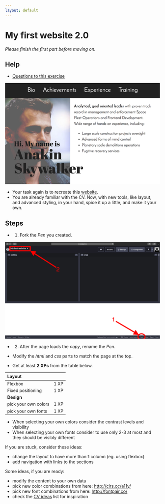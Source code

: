 ```yaml
---
layout: default
---
```

# My first website 2.0

*Please finish the first part before moving on.*

## Help

- [Questions to this exercise](http://askbot.greenfox.academy/questions/tags:anakin-2/)

![part 2 top](assets/first-website-top2.png)

- Your task again is to recreate this [website](assets/full-page.png).
- You are already familiar with the CV. Now, with new tools, like layout, and advanced styling, in your hand, spice it up a little, and make it your own.

## Steps

- 1. Fork the *Pen* you created.

![first website fork](assets/first-website-fork.png)

- 2. After the page loads the *copy*, rename the *Pen*.

- Modify the *html* and *css* parts to match the page at the top.

- Get at least **2 XPs** from the table below.

|         **Layout**      |      |
|:------------------------|------|
| Flexbox                 | 1 XP |
| Fixed positioning       | 1 XP |
|         **Design**      |      |
| pick your own colors    | 1 XP |
| pick your own fonts     | 1 XP |

- When selecting your own colors consider the contrast levels and visibility
- When selecting your own fonts consider to use only 2-3 at most and they should be visibly different

If you are stuck, consider these ideas:

- change the layout to have more than 1 column (eg. using flexbox)
- add navigation with links to the sections

Some ideas, if you are ready:

- modify the content to your own data
- pick new color combinations from here: <http://clrs.cc/a11y/>
- pick new font combinations from here: <http://fontpair.co/>
- check the [CV ideas](https://www.pinterest.com/hugabuga/cv-inspiration/) list for inspiration
